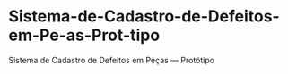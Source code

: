 # Sistema-de-Cadastro-de-Defeitos-em-Pe-as-Prot-tipo
Sistema de Cadastro de Defeitos em Peças — Protótipo
